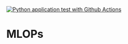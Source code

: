 [![Python application test with Github Actions](https://github.com/noahgift/MLOPs-Starter-Kit/actions/workflows/main.yml/badge.svg)](https://github.com/noahgift/MLOPs-Starter-Kit/actions/workflows/main.yml)

# MLOPs
